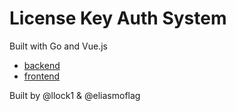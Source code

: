 # License Key Auth System
Built with Go and Vue.js
- [backend](./backend)
- [frontend](./frontend)


Built by @llock1 & @eliasmoflag
